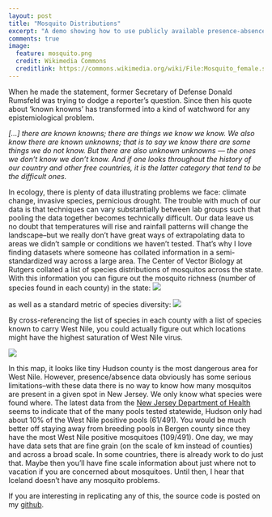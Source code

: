 ```yaml
---
layout: post
title: "Mosquito Distributions"
excerpt: "A demo showing how to use publicly available presence-absence data to create spatial maps using R."
comments: true
image:
  feature: mosquito.png
  credit: Wikimedia Commons
  creditlink: https://commons.wikimedia.org/wiki/File:Mosquito_female.svg
---
```


When he made the statement, former Secretary of Defense Donald Rumsfeld was trying to dodge a reporter’s question. Since then his quote about ‘known knowns’ has transformed into a kind of watchword for any epistemiological problem.

*[…] there are known knowns; there are things we know we know. We also know there are known unknowns; that is to say we know there are some things we do not know. But there are also unknown unknowns — the ones we don’t know we don’t know. And if one looks throughout the history of our country and other free countries, it is the latter category that tend to be the difficult ones.*

In ecology, there is plenty of data illustrating problems we face: climate change, invasive species, pernicious drought. The trouble with much of our data is that techniques can vary substantially between lab groups such that pooling the data together becomes technically difficult. Our data leave us no doubt that temperatures will rise and rainfall patterns will change the landscape–but we really don’t have great ways of extrapolating data to areas we didn’t sample or conditions we haven’t tested. 
That’s why I love finding datasets where someone has collated information in a semi-standardized way across a large area. The Center of Vector Biology at Rutgers collated a list of species distributions of mosquitos across the state. With this information you can figure out the mosquito richness (number of species found in each county) in the state:
![](//klevan.github.io/images/rfigs/mosquitoMap1.png)

as well as a standard metric of species diversity:
![](//klevan.github.io/images/rfigs/mosquitoMap2.png)

By cross-referencing the list of species in each county with a list of species known to carry West Nile, you could actually figure out which locations might have the highest saturation of West Nile virus.

![](//klevan.github.io/images/rfigs/mosquitoMap3.png)

In this map, it looks like tiny Hudson county is the most dangerous area for West Nile. However, presence/absence data obviously has some serious limitations–with these data there is no way to know how many mosquitos are present in a given spot in New Jersey. We only know what species were found where. The latest data from the [New Jersey Department of Health](http://www.state.nj.us/health/cd/westnile/documents/results_sept12_14.pdf) seems to indicate that of the many pools tested statewide, Hudson only had about 10% of the West Nile positive pools (61/491). You would be much better off staying away from breeding pools in Bergen county since they have the most West Nile positive mosquitoes (109/491).
One day, we may have data sets that are fine grain (on the scale of km instead of counties) and across a broad scale. In some countries, there is already work to do just that. Maybe then you’ll have fine scale information about just where not to vacation if you are concerned about mosquitoes. Until then, I hear that Iceland doesn’t have any mosquito problems.

If you are interesting in replicating any of this, the source code is posted on my [github](https://github.com/klevan/mosquito_project).
